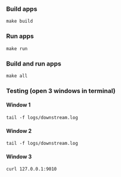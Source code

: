 ### Build apps
```shell
make build
```

### Run apps
```shell
make run
```

### Build and run apps
```shell
make all
```

### Testing (open 3 windows in terminal)
#### Window 1
```shell
tail -f logs/downstream.log
```
#### Window 2
```shell
tail -f logs/downstream.log
```
#### Window 3
```shell
curl 127.0.0.1:9010
```
